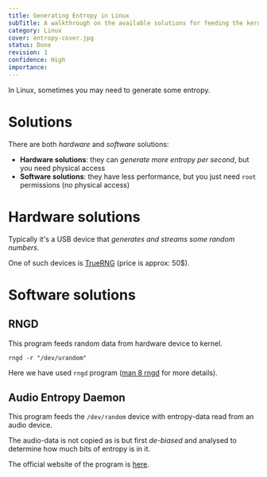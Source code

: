 ```yaml
---
title: Generating Entropy in Linux
subTitle: A walkthrough on the available solutions for feeding the kernel with some entropy
category: Linux
cover: entropy-cover.jpg
status: Done
revision: 1
confidence: High
importance:
---
```


In Linux, sometimes you may need to generate some entropy.

# Solutions

There are both *hardware* and *software* solutions:

- **Hardware solutions**: they can *generate more entropy per second*, but you need physical access
- **Software solutions**: they have less performance, but you just need `root` permissions (no physical access)

# Hardware solutions

Typically it's a USB device that *generates and streams some random numbers*.

One of such devices is [TrueRNG](http://ubld.it/products/truerng-hardware-random-number-generator) (price is approx: 50$).

# Software solutions

## RNGD

This program feeds random data from hardware device to kernel.

    rngd -r "/dev/urandom"

Here we have used `rngd` program ([man 8 rngd](http://linux.die.net/man/8/rngd) for more details).

## Audio Entropy Daemon

This program feeds the `/dev/random` device with entropy-data read from an audio device.

The audio-data is not copied as is but first *de-biased* and analysed to determine how much bits of entropy is in it.

The official website of the program is [here](https://www.vanheusden.com/aed).
